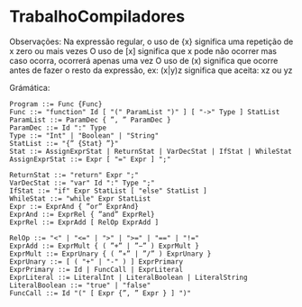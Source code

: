 # TrabalhoCompiladores

Observações:
    Na expressão regular, o uso de {x} significa uma repetição de x zero ou mais vezes
    O uso de [x] significa que x pode não ocorrer mas caso ocorra, ocorrerá apenas uma vez
    O uso de (x) significa que ocorre antes de fazer o resto da expressão, ex: (x|y)z significa que aceita:
        xz ou yz

Grámática:
```
Program ::= Func {Func}
Func ::= "function" Id [ "(" ParamList ")" ] [ "->" Type ] StatList  
ParamList ::= ParamDec { ”, ” ParamDec }  
ParamDec ::= Id ":" Type  
Type ::= "Int" | "Boolean" | "String"  
StatList ::= "{” {Stat} ”}"  
Stat ::= AssignExprStat | ReturnStat | VarDecStat | IfStat | WhileStat  
AssignExprStat ::= Expr [ "=" Expr ] ";"  

ReturnStat ::= "return" Expr ";"  
VarDecStat ::= "var" Id ":" Type ";"  
IfStat ::= "if" Expr StatList [ "else" StatList ]  
WhileStat ::= "while" Expr StatList  
Expr ::= ExprAnd { ”or” ExprAnd}  
ExprAnd ::= ExprRel { ”and” ExprRel}  
ExprRel ::= ExprAdd [ RelOp ExprAdd ]  

RelOp ::= "<" | "<=" | ">" | ">=" | "==" | "!="  
ExprAdd ::= ExprMult { ( ”+” | ”−” ) ExprMult }  
ExprMult ::= ExprUnary { ( ”∗” | ”/” ) ExprUnary }  
ExprUnary ::= [ ( "+" | "-" ) ] ExprPrimary  
ExprPrimary ::= Id | FuncCall | ExprLiteral  
ExprLiteral ::= LiteralInt | LiteralBoolean | LiteralString  
LiteralBoolean ::= "true" | "false"  
FuncCall ::= Id "(" [ Expr {”, ” Expr } ] ")"
```
